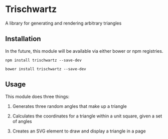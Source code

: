 # Trischwartz

A library for generating and rendering arbitrary triangles

## Installation
In the future, this module will be available via either bower or npm registries.

`npm install trischwartz --save-dev`

`bower install trischwartz --save-dev`


## Usage

This module does three things:
1. Generates three random angles that make up a triangle

2. Calculates the coordinates for a triangle within a unit square, given 
  a set of angles
  
3. Creates an SVG element to draw and display a triangle in a page

